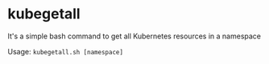 # kubegetall
It's a simple bash command to get all Kubernetes resources in a namespace

Usage:
```kubegetall.sh [namespace]```

